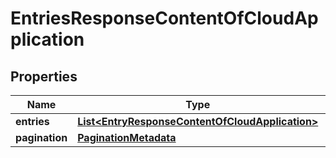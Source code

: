
# EntriesResponseContentOfCloudApplication

## Properties
Name | Type | Description | Notes
------------ | ------------- | ------------- | -------------
**entries** | [**List&lt;EntryResponseContentOfCloudApplication&gt;**](EntryResponseContentOfCloudApplication.md) |  |  [optional]
**pagination** | [**PaginationMetadata**](PaginationMetadata.md) |  |  [optional]



